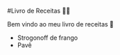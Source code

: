 #Livro de Receitas :man_cook:



Bem vindo ao meu livro de receitas :wave:

* Strogonoff de frango
* Pavê
